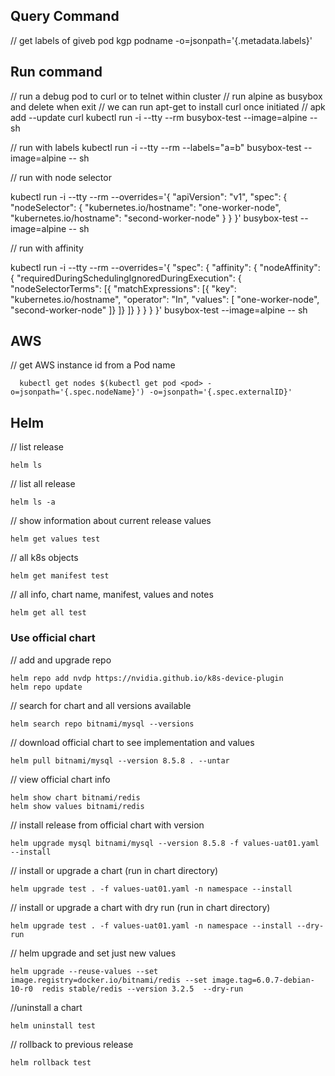 ## Query Command

// get labels of giveb pod
kgp podname -o=jsonpath='{.metadata.labels}'

## Run command

// run a debug pod to curl or to telnet within cluster
// run alpine as busybox and delete when exit
// we can run apt-get to install curl once initiated
// apk add --update curl 
kubectl run -i --tty --rm busybox-test --image=alpine -- sh

// run with labels
kubectl run -i --tty --rm --labels="a=b" busybox-test --image=alpine -- sh

// run with node selector

kubectl run -i --tty --rm --overrides='{ "apiVersion": "v1", "spec": { "nodeSelector": { "kubernetes.io/hostname": "one-worker-node", "kubernetes.io/hostname": "second-worker-node" } } }' busybox-test --image=alpine -- sh

// run with affinity

kubectl run -i --tty --rm --overrides='{ "spec": { "affinity": { "nodeAffinity": { "requiredDuringSchedulingIgnoredDuringExecution": { "nodeSelectorTerms": [{ "matchExpressions": [{ "key": "kubernetes.io/hostname",  "operator": "In", "values": [ "one-worker-node", "second-worker-node" ]} ]} ]} } } } }' busybox-test --image=alpine -- sh

## AWS

// get AWS instance id from a Pod name

```
  kubectl get nodes $(kubectl get pod <pod> -o=jsonpath='{.spec.nodeName}') -o=jsonpath='{.spec.externalID}'
```


## Helm

// list release
```
helm ls
``` 

// list all release

```
helm ls -a
```

// show information about current release values
```
helm get values test
```

// all k8s objects

```
helm get manifest test
```

// all info, chart name, manifest, values and notes

```
helm get all test
```

### Use official chart

// add and upgrade repo

```
helm repo add nvdp https://nvidia.github.io/k8s-device-plugin
helm repo update
```

// search  for chart and all versions available

```
helm search repo bitnami/mysql --versions
```

// download official chart to see implementation and values

```
helm pull bitnami/mysql --version 8.5.8 . --untar
```

// view official chart info

```
helm show chart bitnami/redis
helm show values bitnami/redis
```

// install release from official chart with version

```
helm upgrade mysql bitnami/mysql --version 8.5.8 -f values-uat01.yaml --install
```

// install or upgrade a chart (run in chart directory)

```
helm upgrade test . -f values-uat01.yaml -n namespace --install
```

// install or upgrade a chart with dry run (run in chart directory)

```
helm upgrade test . -f values-uat01.yaml -n namespace --install --dry-run
```

// helm upgrade and set just new values

```
helm upgrade --reuse-values --set image.registry=docker.io/bitnami/redis --set image.tag=6.0.7-debian-10-r0  redis stable/redis --version 3.2.5  --dry-run
```

//uninstall a chart

```
helm uninstall test
```

// rollback to previous release
```
helm rollback test
```